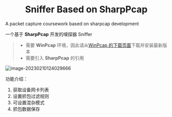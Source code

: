 <h1 style="text-align:center">
  Sniffer Based on SharpPcap
</h1>



A packet capture coursework based on sharpcap development

一个基于 **SharpPcap** 开发的嗅探器 Sniffer

> - 需要 **WinPcap** 环境，因此请从[WinPcap 的下载页面](http://www.winpcap.org/install/default.htm)下载并安装最新版本
> - 需要引入 **SharpPcap** 的引用

![image-20230210124029666](https://raw.githubusercontent.com/Shadow-Kylin/PicGoBed/main/images/202302101240766.png)

功能介绍：
1. 获取设备网卡列表
2. 设置抓包过滤规则
3. 可设置混杂模式
4. 抓包数据保存
